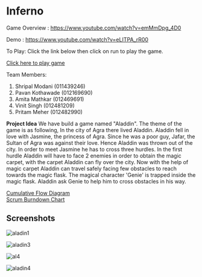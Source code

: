 # Inferno

Game Overview : https://www.youtube.com/watch?v=emMmDpg_4D0

Demo : https://www.youtube.com/watch?v=eLITPA_rR00

To Play: Click the link below then click on run to play the game.

<a href="https://goo.gl/R6pH3r">Click here to play game</a><br>



Team Members:
1. Shripal Modani    (011439246)
2. Pavan Kothawade   (012169690)
3. Amita Mathkar     (012469691)
4. Vinit Singh       (012481209)
5. Pritam Meher      (012482990)
 

**Project Idea**
We have build a game named "Aladdin". The theme of the game is as following,
In the city of Agra there lived Aladdin. Aladdin fell in love with Jasmine, the princess of Agra. Since he was a poor guy, Jafar, the Sultan of Agra was against their love. Hence Aladdin was thrown out of the city. In order to meet Jasmine he has to cross three hurdles. 
In the first hurdle Aladdin will have to face 2 enemies in order to obtain the magic carpet, with the carpet Aladdin can fly over the city.
Now with the help of magic carpet Aladdin can travel safely facing few obstacles to reach towards the magic flask. The magical character 'Genie' is trapped inside the magic flask. Aladdin ask Genie to help him to cross obstacles in his way.

<a href="https://goo.gl/eU23hG">Cumulative Flow Diagram</a><br>
<a href="http://bit.ly/2A5l6Hf">Scrum Burndown Chart</a>

## Screenshots

![aladin1](https://user-images.githubusercontent.com/31905103/34288757-f7870cf6-e6a3-11e7-8432-ddcb683c232c.PNG)

![aladin3](https://user-images.githubusercontent.com/31905103/34288765-009c8910-e6a4-11e7-8fe7-d8ed772d6797.PNG)

![al4](https://user-images.githubusercontent.com/31905103/34288779-0b3b6576-e6a4-11e7-8a03-9032ff3da21c.PNG)

![aladin4](https://user-images.githubusercontent.com/31905103/34288974-0ac47e10-e6a5-11e7-8bad-f724950ee4ba.PNG)

